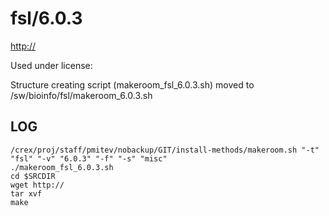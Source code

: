 fsl/6.0.3
========================

<http://>

Used under license:



Structure creating script (makeroom_fsl_6.0.3.sh) moved to /sw/bioinfo/fsl/makeroom_6.0.3.sh

LOG
---

    /crex/proj/staff/pmitev/nobackup/GIT/install-methods/makeroom.sh "-t" "fsl" "-v" "6.0.3" "-f" "-s" "misc"
    ./makeroom_fsl_6.0.3.sh
    cd $SRCDIR
    wget http://
    tar xvf 
    make

